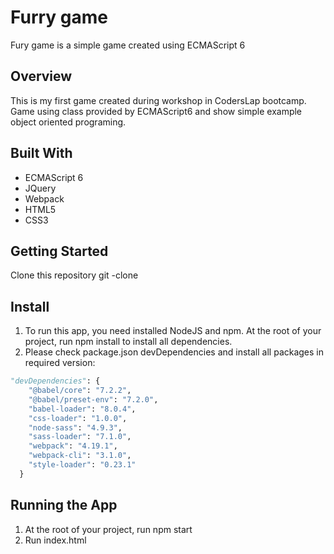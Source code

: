 
# Furry game

Fury game  is a simple game created using ECMAScript 6

## Overview
This is my first game created during workshop in CodersLap bootcamp. Game using class provided by ECMAScript6 and show simple example object oriented programing.

## Built With
* ECMAScript 6
* JQuery
* Webpack
* HTML5
* CSS3


## Getting Started
Clone this repository git -clone



## Install
1. To run this app, you need installed NodeJS and npm. At the root of your project, run npm install to install all dependencies.
2. Please check package.json devDependencies and install all packages in required version:

```python
"devDependencies": {
    "@babel/core": "7.2.2",
    "@babel/preset-env": "7.2.0",
    "babel-loader": "8.0.4",
    "css-loader": "1.0.0",
    "node-sass": "4.9.3",
    "sass-loader": "7.1.0",
    "webpack": "4.19.1",
    "webpack-cli": "3.1.0",
    "style-loader": "0.23.1"
  }
```

## Running the App
1. At the root of your project, run npm start
2. Run index.html
